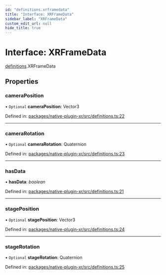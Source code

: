```yaml
---
id: "definitions.xrframedata"
title: "Interface: XRFrameData"
sidebar_label: "XRFrameData"
custom_edit_url: null
hide_title: true
---
```


# Interface: XRFrameData

[definitions](../modules/definitions.md).XRFrameData

## Properties

### cameraPosition

• `Optional` **cameraPosition**: Vector3

Defined in: [packages/native-plugin-xr/src/definitions.ts:22](https://github.com/xr3ngine/xr3ngine/blob/2d83606b6/packages/native-plugin-xr/src/definitions.ts#L22)

___

### cameraRotation

• `Optional` **cameraRotation**: Quaternion

Defined in: [packages/native-plugin-xr/src/definitions.ts:23](https://github.com/xr3ngine/xr3ngine/blob/2d83606b6/packages/native-plugin-xr/src/definitions.ts#L23)

___

### hasData

• **hasData**: *boolean*

Defined in: [packages/native-plugin-xr/src/definitions.ts:21](https://github.com/xr3ngine/xr3ngine/blob/2d83606b6/packages/native-plugin-xr/src/definitions.ts#L21)

___

### stagePosition

• `Optional` **stagePosition**: Vector3

Defined in: [packages/native-plugin-xr/src/definitions.ts:24](https://github.com/xr3ngine/xr3ngine/blob/2d83606b6/packages/native-plugin-xr/src/definitions.ts#L24)

___

### stageRotation

• `Optional` **stageRotation**: Quaternion

Defined in: [packages/native-plugin-xr/src/definitions.ts:25](https://github.com/xr3ngine/xr3ngine/blob/2d83606b6/packages/native-plugin-xr/src/definitions.ts#L25)
